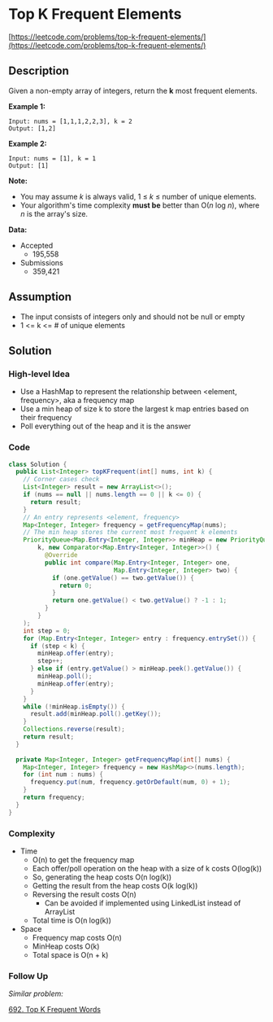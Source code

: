 # Top K Frequent Elements

[https://leetcode.com/problems/top-k-frequent-elements/](https://leetcode.com/problems/top-k-frequent-elements/)

## Description

Given a non-empty array of integers, return the **k** most frequent elements.

**Example 1:**

```
Input: nums = [1,1,1,2,2,3], k = 2
Output: [1,2]
```

**Example 2:**

```
Input: nums = [1], k = 1
Output: [1]
```

**Note:**

- You may assume *k* is always valid, 1 ≤ *k* ≤ number of unique elements.
- Your algorithm's time complexity **must be** better than O(*n* log *n*), where *n* is the array's size.

**Data:**

- Accepted
  - 195,558
- Submissions
  - 359,421 

## Assumption

- The input consists of integers only and should not be null or empty
- 1 <= k <= # of unique elements

## Solution

### High-level Idea

- Use a HashMap to represent the relationship between <element, frequency>, aka a frequency map
- Use a min heap of size k to store the largest k map entries based on their frequency
- Poll everything out of the heap and it is the answer

### Code

```java
class Solution {
  public List<Integer> topKFrequent(int[] nums, int k) {
    // Corner cases check
    List<Integer> result = new ArrayList<>();
    if (nums == null || nums.length == 0 || k <= 0) {
      return result;
    }
    // An entry represents <element, frequency>
    Map<Integer, Integer> frequency = getFrequencyMap(nums);
    // The min heap stores the current most frequent k elements
    PriorityQueue<Map.Entry<Integer, Integer>> minHeap = new PriorityQueue<>(
        k, new Comparator<Map.Entry<Integer, Integer>>() {
          @Override
          public int compare(Map.Entry<Integer, Integer> one,
                             Map.Entry<Integer, Integer> two) {
            if (one.getValue() == two.getValue()) {
              return 0;
            }
            return one.getValue() < two.getValue() ? -1 : 1;
          }
        }
    );
    int step = 0;
    for (Map.Entry<Integer, Integer> entry : frequency.entrySet()) {
      if (step < k) {
        minHeap.offer(entry);
        step++;
      } else if (entry.getValue() > minHeap.peek().getValue()) {
        minHeap.poll();
        minHeap.offer(entry);
      }
    }
    while (!minHeap.isEmpty()) {
      result.add(minHeap.poll().getKey());
    }
    Collections.reverse(result);
    return result;
  }
  
  private Map<Integer, Integer> getFrequencyMap(int[] nums) {
    Map<Integer, Integer> frequency = new HashMap<>(nums.length);
    for (int num : nums) {
      frequency.put(num, frequency.getOrDefault(num, 0) + 1);
    }
    return frequency;
  }
}
```

### Complexity

- Time
  - O(n) to get the frequency map
  - Each offer/poll operation on the heap with a size of k costs O(log(k))
  - So, generating the heap costs O(n log(k))
  - Getting the result from the heap costs O(k log(k))
  - Reversing the result costs O(n)
    - Can be avoided if implemented using LinkedList instead of ArrayList
  - Total time is O(n log(k))
- Space
  - Frequency map costs O(n)
  - MinHeap costs O(k)
  - Total space is O(n + k)

### Follow Up

_Similar problem:_

[692. Top K Frequent Words](https://leetcode.com/problems/top-k-frequent-words/)